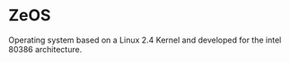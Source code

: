# ZeOS
Operating system based on a Linux 2.4 Kernel and developed for the intel 80386 architecture.
